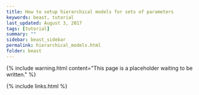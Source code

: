 ```yaml
---
title: How to setup hierarchical models for sets of parameters
keywords: beast, tutorial
last_updated: August 3, 2017
tags: [tutorial]
summary: ""
sidebar: beast_sidebar
permalink: hierarchical_models.html
folder: beast
---
```


{% include warning.html content="This page is a placeholder waiting to be written." %}


{% include links.html %}
